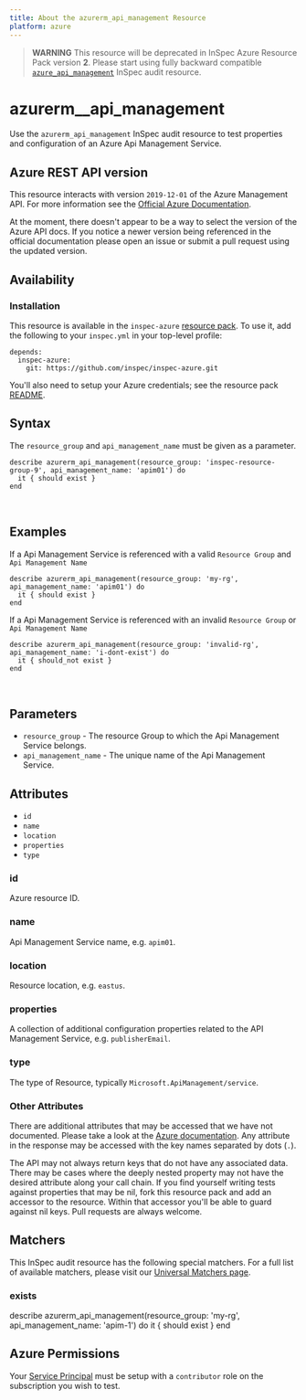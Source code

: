 ```yaml
---
title: About the azurerm_api_management Resource
platform: azure
---
```


> <b>WARNING</b>  This resource will be deprecated in InSpec Azure Resource Pack version **2**. Please start using fully backward compatible [`azure_api_management`](azure_api_management.md) InSpec audit resource.

# azurerm\_\_api\_management

Use the `azurerm_api_management` InSpec audit resource to test properties and configuration of
an Azure Api Management Service.
<br />

## Azure REST API version
This resource interacts with version `2019-12-01` of the Azure Management API. For more
information see the [Official Azure Documentation](https://docs.microsoft.com/en-us/rest/api/apimanagement/2019-12-01/apimanagementservice/get).

At the moment, there doesn't appear to be a way to select the version of the
Azure API docs. If you notice a newer version being referenced in the official
documentation please open an issue or submit a pull request using the updated
version.

## Availability

### Installation

This resource is available in the `inspec-azure` [resource
pack](https://www.inspec.io/docs/reference/glossary/#resource-pack). To use it, add the
following to your `inspec.yml` in your top-level profile:

    depends:
      inspec-azure:
        git: https://github.com/inspec/inspec-azure.git

You'll also need to setup your Azure credentials; see the resource pack
[README](https://github.com/inspec/inspec-azure#inspec-for-azure).

## Syntax

The `resource_group` and `api_management_name` must be given as a parameter.

    describe azurerm_api_management(resource_group: 'inspec-resource-group-9', api_management_name: 'apim01') do
      it { should exist }
    end

<br />

## Examples

If a Api Management Service is referenced with a valid `Resource Group` and `Api Management Name`

    describe azurerm_api_management(resource_group: 'my-rg', api_management_name: 'apim01') do
      it { should exist }
    end

If a Api Management Service is referenced with an invalid `Resource Group` or `Api Management Name`

    describe azurerm_api_management(resource_group: 'invalid-rg', api_management_name: 'i-dont-exist') do
      it { should_not exist }
    end

<br />

## Parameters

  - `resource_group` - The resource Group to which the Api Management Service belongs.
  - `api_management_name` - The unique name of the Api Management Service.

## Attributes

- `id`
- `name`
- `location`
- `properties`
- `type`

### id
Azure resource ID.

### name
Api Management Service name, e.g. `apim01`.

### location
Resource location, e.g. `eastus`.

### properties
A collection of additional configuration properties related to the API Management Service, e.g. `publisherEmail`.

### type
The type of Resource, typically `Microsoft.ApiManagement/service`.

### Other Attributes

There are additional attributes that may be accessed that we have not
documented. Please take a look at the [Azure documentation](##-Azure-REST-API-version).
Any attribute in the response may be accessed with the key names separated by
dots (`.`).

The API may not always return keys that do not have any associated data. There
may be cases where the deeply nested property may not have the desired
attribute along your call chain. If you find yourself writing tests against
properties that may be nil, fork this resource pack and add an accessor to the
resource. Within that accessor you'll be able to guard against nil keys. Pull
requests are always welcome.

## Matchers

This InSpec audit resource has the following special matchers. For a full list of
available matchers, please visit our [Universal Matchers
page](https://www.inspec.io/docs/reference/matchers/).

### exists

describe azurerm_api_management(resource_group: 'my-rg', api_management_name: 'apim-1') do
  it { should exist }
end

## Azure Permissions

Your [Service
Principal](https://docs.microsoft.com/en-us/azure/azure-resource-manager/resource-group-create-service-principal-portal)
must be setup with a `contributor` role on the subscription you wish to test.
